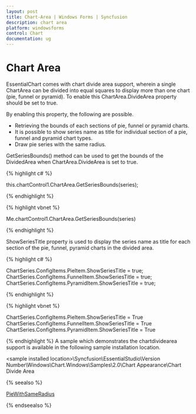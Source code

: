 ```yaml
---
layout: post
title: Chart-Area | Windows Forms | Syncfusion
description: chart area
platform: windowsforms
control: Chart
documentation: ug
---
```


# Chart Area

EssentialChart comes with chart divide area support, wherein a single ChartArea can be divided into equal squares to display more than one chart (pie, funnel or pyramid). To enable this ChartArea.DivideArea property should be set to true.

By enabling this property, the following are possible.

* Retrieving the bounds of each sections of pie, funnel or pyramid charts.
* It is possible to show series name as title for individual section of a pie, funnel and pyramid chart types.
* Draw pie series with the same radius.

GetSeriesBounds() method can be used to get the bounds of the DividedArea when ChartArea.DivideArea is set to true. 

{% highlight c# %}

this.chartControl1.ChartArea.GetSeriesBounds(series);

{% endhighlight %}

{% highlight vbnet %}

Me.chartControl1.ChartArea.GetSeriesBounds(series)

{% endhighlight %}

ShowSeriesTitle property is used to display the series name as title for each section of the pie, funnel, pyramid charts in the divided area. 

{% highlight c# %}

ChartSeries.ConfigItems.PieItem.ShowSeriesTitle = true;
ChartSeries.ConfigItems.FunnelItem.ShowSeriesTitle = true;
ChartSeries.ConfigItems.PyramidItem.ShowSeriesTitle = true;

{% endhighlight %}

{% highlight vbnet %}

ChartSeries.ConfigItems.PieItem.ShowSeriesTitle = True
ChartSeries.ConfigItems.FunnelItem.ShowSeriesTitle = True
ChartSeries.ConfigItems.PyramidItem.ShowSeriesTitle = True

{% endhighlight %}
A sample which demonstrates the chartdividearea support is available in the following sample installation location.

&lt;sample installed location&gt;\Syncfusion\EssentialStudio\Version Number\Windows\Chart.Windows\Samples\2.0\Chart Appearance\Chart Divide Area

{% seealso %}

[PieWithSameRadius](/windowsforms/chart/chart-series#piewithsameradius)

{% endseealso %}